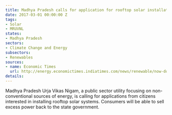 ```yaml
---
title: Madhya Pradesh calls for application for rooftop solar installations
date: 2017-03-01 00:00:00 Z
tags:
- Solar
- MRUVNL
states:
- Madhya Pradesh
sectors:
- Climate Change and Energy
subsectors:
- Renewables
sources:
- name: Economic Times
  url: http://energy.economictimes.indiatimes.com/news/renewable/now-domestic-users-can-produce-electricity/57339666
details: 
---
```


Madhya Pradesh Urja Vikas Nigam, a public sector utility focusing on non-conventional sources of energy, is calling for applications from citizens interested in installing rooftop solar systems. Consumers will be able to sell excess power back to the state government.
